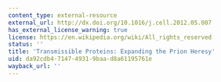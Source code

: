 ```yaml
---
content_type: external-resource
external_url: http://dx.doi.org/10.1016/j.cell.2012.05.007
has_external_license_warning: true
license: https://en.wikipedia.org/wiki/All_rights_reserved
status: ''
title: 'Transmissible Proteins: Expanding the Prion Heresy'
uid: da92cdb4-7147-4931-9baa-d8a61195761e
wayback_url: ''
---
```

